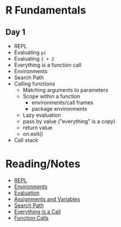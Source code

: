 # R Fundamentals

## Day 1

+ REPL
+ Evaluating `pi`
+ Evaluating `1 + 2`
+ Everything is a function call
+ Environments
+ Search Path
+ Calling functions
    + Matching arguments to parameters
	+ Scope within a function
	    + environments/call frames
		+ package environments
	+ Lazy evaluation
	+ pass by value	("everything" is a copy)
	+ return value
	+ on.exit()
+ Call stack


# Reading/Notes
+ [REPL](REPL.html)
+ [Environments](GlobalEnvironment.html)
+ [Evaluation](Computing3.html)
+ [Assignments and Variables](Variables.html)
+ [Search Path](SearchPath.html)
+ [Everything is a Call](EverythingIsACall.html)
+ [Function Calls](FunctionCalls.html)



